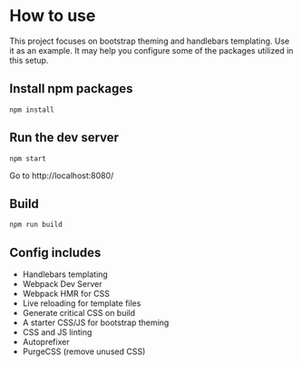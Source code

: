 # How to use 

This project focuses on bootstrap theming and handlebars templating. Use it as an example. It may help you configure some of the packages utilized in this setup.

## Install npm packages

`npm install`

## Run the dev server

`npm start`

 Go to http://localhost:8080/

## Build

`npm run build`

## Config includes 

- Handlebars templating
- Webpack Dev Server
- Webpack HMR for CSS
- Live reloading for template files
- Generate critical CSS on build 
- A starter CSS/JS for bootstrap theming
- CSS and JS linting
- Autoprefixer
- PurgeCSS (remove unused CSS)
